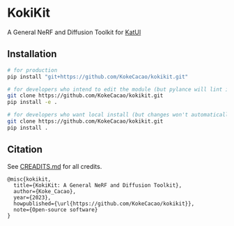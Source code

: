 # KokiKit
A General NeRF and Diffusion Toolkit for [KatUI](https://github.com/KokeCacao/KatUI)

## Installation
```bash
# for production
pip install "git+https://github.com/KokeCacao/kokikit.git"

# for developers who intend to edit the module (but pylance will lint incorrectly)
git clone https://github.com/KokeCacao/kokikit.git
pip install -e .

# for developers who want local install (but changes won't automatically reflected)
git clone https://github.com/KokeCacao/kokikit.git
pip install .
```

## Citation

See [CREADITS.md](CREDITS.md) for all credits.

```
@misc{kokikit,
  title={KokiKit: A General NeRF and Diffusion Toolkit},
  author={Koke_Cacao},
  year={2023},
  howpublished={\url{https://github.com/KokeCacao/kokikit}},
  note={Open-source software}
}
```
